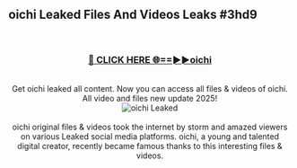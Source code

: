 ## oichi Leaked Files And Videos Leaks #3hd9
<br>
<div align="center">
<h3><a href="https://watchclip.my.id/oichi" rel="nofollow">🔴 CLICK HERE 🌐==►►oichi</a></h3>
<br>
Get oichi leaked all content. Now you can access all files & videos of oichi. All video and files new update 2025!
<br>
<a href="https://watchclip.my.id/oichi" rel="nofollow" data-target="animated-image.originalLink"><img src="https://i.ibb.co.com/WyWwxjT/player-gif2.gif" alt="oichi Leaked" style="max-width: 100%; display: inline-block;" data-target="animated-image.originalImage"></a>
<br><br>
oichi original files & videos took the internet by storm and amazed viewers on various Leaked social media platforms. oichi, a young and talented digital creator, recently became famous thanks to this interesting files & videos.
</div>
<br>